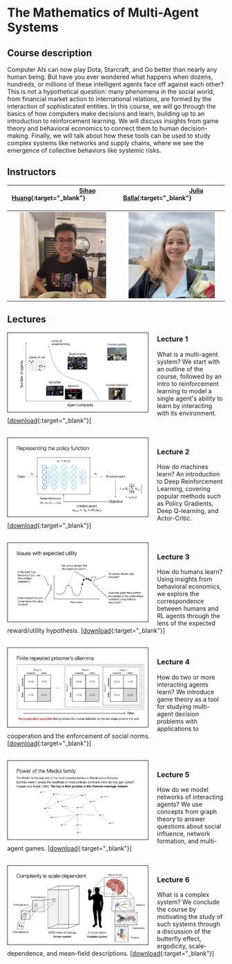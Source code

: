 # The Mathematics of Multi-Agent Systems

## Course description

Computer AIs can now play Dota, Starcraft, and Go better than nearly any human being. But have you ever wondered what happens when dozens, hundreds, or millions of these intelligent agents face off against each other? This is not a hypothetical question: many phenomena in the social world, from financial market action to international relations, are formed by the interaction of sophisticated entities. In this course, we will go through the basics of how computers make decisions and learn, building up to an introduction to reinforcement learning. We will discuss insights from game theory and behavioral economics to connect them to human decision-making. Finally, we will talk about how these tools can be used to study complex systems like networks and supply chains, where we see the emergence of collective behaviors like systemic risks.

## Instructors

<style>
    table {
        width: 100%;
    }
</style>


&nbsp; &nbsp; &nbsp; &nbsp; &nbsp; &nbsp; &nbsp; &nbsp; &nbsp; &nbsp; &nbsp; &nbsp; &nbsp; &nbsp; &nbsp; [Sihao Huang](https://www.sihaohuang.com){:target="_blank"} &nbsp; &nbsp; &nbsp; &nbsp; &nbsp; &nbsp; &nbsp; &nbsp; &nbsp; &nbsp; &nbsp; &nbsp; &nbsp; &nbsp; &nbsp;|  &nbsp; &nbsp; &nbsp; &nbsp; &nbsp; &nbsp; &nbsp; &nbsp; &nbsp; &nbsp; &nbsp; &nbsp; &nbsp; &nbsp; &nbsp; [Julia Balla](https://julballa.github.io){:target="_blank"}   &nbsp; &nbsp; &nbsp; &nbsp; &nbsp; &nbsp; &nbsp; &nbsp; &nbsp; &nbsp; &nbsp; &nbsp; &nbsp; &nbsp; &nbsp;
:-------------------------:|:-------------------------:
<img src="/images/sihao.jpg" width="200" style="float: center"/> |  <img src="/images/julia.jpg" width="200" style="float: center"/>


## Lectures 

<div class="imageContainer">
<img src="/images/lec1.png" alt="lec1" width="325" style="float: left; margin: 0 20px 0 0; border-width: 1px; 
            border-color: $border-color; 
            border-style: solid;"/>
</div>

### Lecture 1 
What is a multi-agent system? We start with an outline of the course, followed by an intro to reinforcement learning to model a single agent's ability to learn by interacting with its environment.
[[download](/files/lecture1_intro.pdf){:target="_blank"}]

<br />

<div class="imageContainer">
<img src="/images/lec2.png" alt="lec2" width="325" style="float: left; margin: 0 20px 0 0; border-width: 1px; 
            border-color: $border-color; 
            border-style: solid;"/>
</div>

### Lecture 2 
How do machines learn? An introduction to Deep Reinforcement Learning, covering popular methods such as Policy Gradients, Deep Q-learning, and Actor-Critic.
[[download](/files/lecture2_machine_learning.pdf){:target="_blank"}]

<br />


<div class="imageContainer">
<img src="/images/lec3.png" alt="lec3" width="325" style="float: left; margin: 0 20px 0 0; border-width: 1px; 
            border-color: $border-color; 
            border-style: solid;"/>
</div>

### Lecture 3
How do humans learn? Using insights from behavioral economics, we explore the correspondence between humans and RL agents through the lens of the expected reward/utility hypothesis. 
[[download](/files/lecture3_people_learning.pdf){:target="_blank"}]

<br />

<div class="imageContainer">
<img src="/images/lec4.png" alt="lec4" width="325" style="float: left; margin: 0 20px 0 0; border-width: 1px; 
            border-color: $border-color; 
            border-style: solid;"/>
</div>

### Lecture 4
How do two or more interacting agents learn? We introduce game theory as a tool for studying multi-agent decision problems with applications to cooperation and the enforcement of social norms.
[[download](/files/lecture4_multi_agent_systems.pdf){:target="_blank"}]

<br /> 

<div class="imageContainer">
<img src="/images/lec5.png" alt="lec5" width="325" style="float: left; margin: 0 20px 0 0; border-width: 1px; 
            border-color: $border-color; 
            border-style: solid;"/>
</div>

### Lecture 5
How do we model networks of interacting agents? We use concepts from graph theory to answer questions about social influence, network formation, and multi-agent games.
[[download](/files/lecture5_graph_theory.pdf){:target="_blank"}]

<br /> 

<div class="imageContainer">
<img src="/images/lec6.png" alt="lec5" width="325" style="float: left; margin: 0 20px 0 0; border-width: 1px; 
            border-color: $border-color; 
            border-style: solid;"/>
</div>

### Lecture 6
What is a complex system? We conclude the course by motivating the study of such systems through a discussion of the butterfly effect, ergodicity, scale-dependence, and mean-field descriptions.
[[download](/files/lecture6_complex_systems.pdf){:target="_blank"}]
